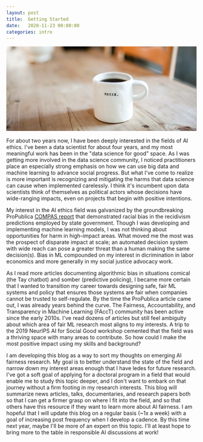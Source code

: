 ```yaml
---
layout: post
title:  Getting Started
date:   2020-11-23 00:00:00
categories: intro
---
```


![](/images/coffee-pic.jpg)

For about two years now, I have been deeply interested in the fields of AI ethics. I've been a data scientist for about four years, and my most meaningful work has been in the "data science for good" space. As I was getting more involved in the data science community, I noticed practitioners place an especially strong emphasis on how we can use big data and machine learning to advance social progress. But what I've come to realize is more important is recognizing and mitigating the harms that data science can cause when implemented carelessly. I think it's incumbent upon data scientists think of themselves as political actors whose decisions have wide-ranging impacts, even on projects that begin with positive intentions.

My interest in the AI ethics field was galvanized by the groundbreaking ProPublica [COMPAS report](https://www.propublica.org/article/machine-bias-risk-assessments-in-criminal-sentencing) that demonstrated racial bias in the recidivism predictions employed by state government. Though I was developing and implementing machine learning models, I was not thinking about opportunities for harm in high-impact areas. What moved me the most was the prospect of disparate impact at scale; an automated decision system with wide reach can pose a greater threat than a human making the same decision(s). Bias in ML compounded on my interest in dicrimination in labor economics and more generally in my social justice advocacy work.

As I read more articles documenting algorithmic bias in situations comical (the Tay chatbot) and somber (predictive policing), I became more certain that I wanted to transition my career towards designing safe, fair ML systems and policy that ensures those systems are fair when companies cannot be trusted to self-regulate. By the time the ProPublica article came out, I was already years behind the curve. The Fairness, Accountability, and Transparency in Machine Learning (FAccT) community has been active since the early 2010s. I've read dozens of articles but still feel ambiguity about which area of fair ML research most aligns to my interests. A trip to the 2019 NeurIPS AI for Social Good workshop cemented that the field was a thriving space with many areas to contribute. So how could I make the most positive impact using my skills and background?

I am developing this blog as a way to sort my thoughts on emerging AI fairness research. My goal is to better understand the state of the field and narrow down my interest areas enough that I have ledes for future research. I've got a soft goal of applying for a doctoral program in a field that would enable me to study this topic deeper, and I don't want to embark on that journey without a firm footing in my research interests. This blog will summarize news articles, talks, documentaries, and research papers both so that I can get a firmer grasp on where I fit into the field, and so that others have this resource if they want to learn more about AI fairness. I am hopeful that I will update this blog on a regular basis (~1x a week) with a goal of increasing post frequency when I develop a cadence. By this time next year, maybe I'll be more of an expert on this topic. I'll at least hope to bring more to the table in responsible AI discussions at work!

